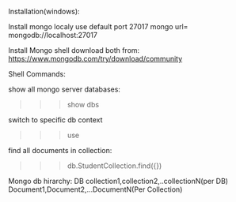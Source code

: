 Installation(windows):

Install mongo localy use default port 27017
mongo url= mongodb://localhost:27017

Install Mongo shell
download both from:
https://www.mongodb.com/try/download/community

Shell Commands:

show all mongo server databases:
>>>show dbs
> 
switch to specific db context 
>>>use <dbname> 

find all documents in collection:
>>>db.StudentCollection.find({})

Mongo db hirarchy:
DB
   collection1,collection2,..collectionN(per DB)
                                        Document1,Document2,...DocumentN(Per Collection)       